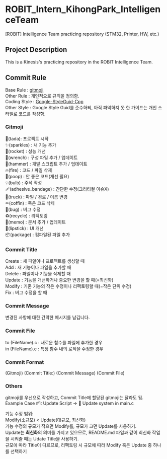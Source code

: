 # ROBIT_Intern_KihongPark_IntelligenceTeam
[ROBIT] Intelligence Team practicing repository (STM32, Printer, HW, etc.)


## Project Description
This is a Kinesis's practicing repository in the ROBIT Intelligence Team.



## Commit Rule
Base Rule : [gitmoji](https://gitmoji.dev/) <br>
Other Rule : 개인적으로 규칙을 정의함.<br>
Coding Style : [Google-StyleGuid-Cpp](https://google.github.io/styleguide/cppguide.html)<br>
Other Style : Google Style Guid를 준수하되, 아직 파악하지 못 한 가이드는 개인 스타일로 코드를 작성함.<br>


### Gitmoji
🎉(tada): 프로젝트 시작<br>
✨(sparkles) : 새 기능 추가<br>
🚀(rocket) : 성능 개선<br>
🔧(wrench) : 구성 파일 추가 / 업데이트<br>
🔨(hammer) : 개발 스크립트 추가 / 업데이트<br>
🔥(fire) : 코드 / 파일 삭제<br>
💩(poop) : 안 좋은 코드(개선 필요)<br>
💡(bulb) : 주석 작성<br>
🩹(adhesive_bandage) : 간단한 수정(크리티컬 이슈X)<br>
🚚(truck) : 파일 / 경로 / 이름 변경<br>
⚰️(coffin) : 죽은 코드 삭제<br>
🐛(bug) : 버그 수정<br>
♻️(recycle) : 리팩토링<br>
📝(memo) : 문서 추가 / 업데이트<br>
💄(lipstick) : UI 개선<br>
📦(package) : 컴파일된 파일 추가<br>

### Commit Title
Create : 새 파일이나 프로젝트를 생성할 때<br>
Add : 새 기능이나 파일을 추가할 때<br>
Delete : 파일이나 기능을 삭제할 때<br>
Update : 기능을 개선하거나 중요한 변경을 할 때(=최신화)<br>
Modify : 기존 기능의 작은 수정이나 리팩토링할 때(=작은 단위 수정)<br>
Fix : 버그 수정을 할 때<br>

### Commit Message
변경된 사항에 대한 간략한 메시지를 남깁니다.<br>

### Commit File
to (FileName).c : 새로운 함수를 파일에 추가한 경우<br>
in (FileName).c : 특정 함수 내의 로직을 수정한 경우<br>


### Commit Format

(Gitmoji) (Commit Title:) (Commit Message) (Commit File)

### Others

gitmoji를 우선으로 작성하고, Commit Title에 할당된 gitmoji는 달라도 됨.<br>
Example Case #1: Update Script -> 🔧 Update system in main.c<br>

기능 수정 범위:<br> 
Modify(소규모) < Update(대규모, 최신화)<br>
기능 수정의 규모가 작으면 Modify를, 규모가 크면 Update를 사용하기.<br>
Update는 **최신화**의 의미를 가지고 있으므로, README.md 파일과 같이 최신화 작업을 시켜줄 때는 Udate Title을 사용하기.<br>
규모에 따라 Title이 다르므로, 리팩토링 시 규모에 따라 Modify 혹은 Update 중 하나를 선택하기<br>